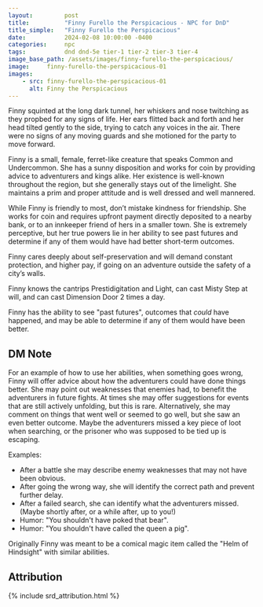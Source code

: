 ```yaml
---
layout:         post
title:          "Finny Furello the Perspicacious - NPC for DnD"
title_simple:   "Finny Furello the Perspicacious"
date:           2024-02-08 10:00:00 -0400
categories:     npc
tags:           dnd dnd-5e tier-1 tier-2 tier-3 tier-4
image_base_path: /assets/images/finny-furello-the-perspicacious/
image:     finny-furello-the-perspicacious-01
images:
    - src: finny-furello-the-perspicacious-01
      alt: Finny the Perspicacious
---
```


<p class="read-aloud">
    Finny squinted at the long dark tunnel, her whiskers and nose twitching as they propbed for any signs of life. Her ears flitted back and forth and her head tilted gently to the side, trying to catch any voices in the air. There were no signs of any moving guards and she motioned for the party to move forward.
</p>

<!--more-->

Finny is a small, female, ferret-like creature that speaks Common and Undercommon. She has a sunny disposition and works for coin by providing advice to adventurers and kings alike. Her existence is well-known throughout the region, but she generally stays out of the limelight. She maintains a prim and proper attitude and is well dressed and well mannered.

While Finny is friendly to most, don’t mistake kindness for friendship. She works for coin and requires upfront payment directly deposited to a nearby bank, or to an innkeeper friend of hers in a smaller town. She is extremely perceptive, but her true powers lie in her ability to see past futures and determine if any of them would have had better short-term outcomes.

Finny cares deeply about self-preservation and will demand constant protection, and higher pay, if going on an adventure outside the safety of a city’s walls.

Finny knows the cantrips Prestidigitation and Light, can cast Misty Step at will, and can cast Dimension Door 2 times a day.

Finny has the ability to see "past futures", outcomes that <em>could</em> have happened, and may be able to determine if any of them would have been better.


## DM Note

For an example of how to use her abilities, when something goes wrong, Finny will offer advice about how the adventurers could have done things better. She may point out weaknesses that enemies had, to benefit the adventurers in future fights. At times she may offer suggestions for events that are still actively unfolding, but this is rare. Alternatively, she may comment on things that went well or seemed to go well, but she saw an even better outcome. Maybe the adventurers missed a key piece of loot when searching, or the prisoner who was supposed to be tied up is escaping.

Examples:

- After a battle she may describe enemy weaknesses that may not have been obvious.
- After going the wrong way, she will identify the correct path and prevent further delay.
- After a failed search, she can identify what the adventurers missed. (Maybe shortly after, or a while after, up to you!)
- Humor: "You shouldn't have poked that bear".
- Humor: "You shouldn't have called the queen a pig".

Originally Finny was meant to be a comical magic item called the "Helm of Hindsight" with similar abilities.


## Attribution

{% include srd_attribution.html %}
